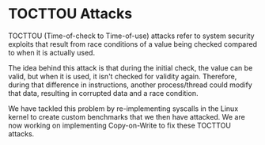 # TOCTTOU Attacks

TOCTTOU (Time-of-check to Time-of-use) attacks refer to system security exploits that result from race conditions of a value being checked compared to when it is actually used. 

The idea behind this attack is that during the initial check, the value can be valid, but when it is used, it isn't checked for validity again. Therefore, during that difference in instructions, another process/thread could modify that data, resulting in corrupted data and a race condition. 

We have tackled this problem by re-implementing syscalls in the Linux kernel to create custom benchmarks that we then have attacked. We are now working on implementing Copy-on-Write to fix these TOCTTOU attacks. 